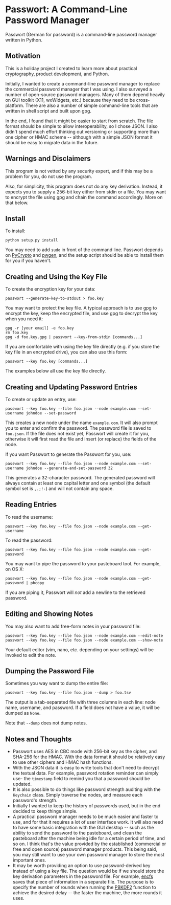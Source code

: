 # Passwort: A Command-Line Password Manager

Passwort (German for password) is a command-line password manager written in
Python.


## Motivation

This is a holiday project I created to learn more about practical
cryptography, product development, and Python.

Initially, I wanted to create a command-line password manager to replace the
commercial password manager that I was using. I also surveyed a number of
open-source password managers. Many of them depend heavily on GUI toolkit
(X11, wxWidgets, etc.) because they need to be cross-platform. There are also
a number of simple command-line tools that are written in shell script and
built upon gpg.

In the end, I found that it might be easier to start from scratch. The file
format should be simple to allow interoperability, so I chose JSON. I also
didn't spend much effort thinking out versioning or supporting more than one
cipher or HMAC scheme -- although with a simple JSON format it should be easy
to migrate data in the future.


## Warnings and Disclaimers

This program is not vetted by any security expert, and if this may be a
problem for you, do not use the program.

Also, for simplicity, this program does not do any key derivation. Instead,
it expects you to supply a 256-bit key either from stdin or a file. You may
want to encrypt the file using gpg and chain the command accordingly. More on
that below.


## Install

To install:

	python setup.py install

You may need to add `sudo` in front of the command line. Passwort depends
on [PyCrypto](https://www.dlitz.net/software/pycrypto/) and
[pwgen](https://github.com/vinces1979/pwgen), and the setup script should be
able to install them for you if you haven't.


## Creating and Using the Key File

To create the encryption key for your data:

	passwort --generate-key-to-stdout > foo.key

You may want to protect the key file. A typical approach is to use gpg to
encrypt the key, keep the encrypted file, and use gpg to decrypt the key when
you need it:

	gpg -r [your email] -e foo.key
	rm foo.key
	gpg -d foo.key.gpg | passwort --key-from-stdin [commands...]

If you are comfortable with using the key file directly (e.g. if you store
the key file in an encrypted drive), you can also use this form:

	passwort --key foo.key [commands...]

The examples below all use the key file directly.


## Creating and Updating Password Entries

To create or update an entry, use:

	passwort --key foo.key --file foo.json --node example.com --set-username johndoe --set-password

This creates a new node under the name `example.com`. It will also prompt you
to enter and confirm the password. The password file is saved to `foo.json`.
If the file does not exist yet, Passwort will create it for you, otherwise
it will first read the file and insert (or replace) the fields of the node.

If you want Passwort to generate the Passwort for you, use:

	passwort --key foo.key --file foo.json --node example.com --set-username johndoe --generate-and-set-password 32

This generates a 32-character password. The generated password will always
contain at least one capital letter and one symbol (the default symbol set
is `,.;!-`) and will not contain any space.

## Reading Entries

To read the username:

	passwort --key foo.key --file foo.json --node example.com --get-username

To read the password:

	passwort --key foo.key --file foo.json --node example.com --get-password

You may want to pipe the password to your pasteboard tool. For example, on
OS X:

	passwort --key foo.key --file foo.json --node example.com --get-password | pbcopy

If you are piping it, Passwort will *not* add a newline to the retrieved
password.


## Editing and Showing Notes

You may also want to add free-form notes in your password file:

	passwort --key foo.key --file foo.json --node example.com --edit-note
	passwort --key foo.key --file foo.json --node example.com --show-note

Your default editor (vim, nano, etc. depending on your settings) will be
invoked to edit the note.


## Dumping the Password File

Sometimes you way want to dump the entire file:

	passwort --key foo.key --file foo.json --dump > foo.tsv

The output is a tab-separated file with three columns in each line: node
name, username, and password. If a field does not have a value, it will be
dumped as `None`.

Note that `--dump` does not dump notes.


## Notes and Thoughts

*	Passwort uses AES in CBC mode with 256-bit key as the cipher,
	and SHA-256 for the HMAC. With the data format it should be relatively
	easy to use other ciphers and HMAC hash functions.
*	With the JSON data it is easy to write tools that don't need to decrypt
	the textual data. For example, password rotation reminder can simply use-
	the `timestamp` field to remind you that a password should be updated.
*	It is also possible to do things like password strength auditing with the
	`Keychain` class. Simply traverse the nodes, and measure each password's
	strength.
*	Initially I wanted to keep the history of passwords used, but in the end
	decided to keep things simple.
*	A practical password manager needs to be much easier and faster to use,
	and for that it requires a lot of user interface work. It will also need
	to have some basic integration with the GUI desktop -- such as the
	ability to send the password to the pasteboard, and clean the pasteboard
	after the machine being idle for a certain period of time, and so on.
	I think that's the value provided by the established (commercial or free
	and open source) password manager products. This being said, you may
	still want to use your own password manager to store the most important
	ones.
*	It may be worth providing an option to use password-derived key instead
	of using a key file. The question would be if we should store the key
	derivation parameters in the password file. For example,
	[encfs](http://www.arg0.net/encfs) saves that piece of information in
	a separate file. The purpose is to specify the number of rounds when
	running the [PBKDF2](http://en.wikipedia.org/wiki/PBKDF2) function to
	achieve the desired delay -- the faster the machine, the more rounds it
	uses.

